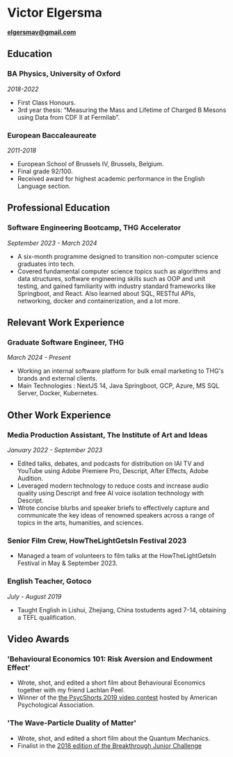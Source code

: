 # Victor Elgersma

**<u>elgersmav@gmail.com</u>**

## Education

### BA Physics, University of Oxford

_2018-2022_

- First Class Honours.
- 3rd year thesis: “Measuring the Mass and Lifetime of Charged B Mesons using Data from CDF II at Fermilab”.

### European Baccaleaureate

_2011-2018_

- European School of Brussels IV, Brussels, Belgium.
- Final grade 92/100.
- Received award for highest academic performance in the English Language section.

## Professional Education

### Software Engineering Bootcamp, THG Accelerator

_September 2023 - March 2024_

- A six-month programme designed to transition non-computer science graduates into tech.
- Covered fundamental computer science topics such as algorithms and data structures, software engineering skills such as OOP and unit testing, and gained familiarity with industry standard frameworks like Springboot, and React. Also learned about SQL, RESTful APIs, networking, docker and containerization, and a lot more.

## Relevant Work Experience

### Graduate Software Engineer, THG

_March 2024 - Present_

- Working an internal software platform for bulk email marketing to THG's brands and external clients.
- Main Technologies : NextJS 14, Java Springboot, GCP, Azure, MS SQL Server, Docker, Kubernetes.

## Other Work Experience

### Media Production Assistant, The Institute of Art and Ideas

_January 2022 - September 2023_

- Edited talks, debates, and podcasts for distribution on IAI TV and YouTube using Adobe Premiere Pro, Descript, After Effects, Adobe Audition.
- Leveraged modern technology to reduce costs and increase audio quality using Descript and free AI voice isolation technology with Descript.
- Wrote concise blurbs and speaker briefs to effectively capture and communicate the key ideas of renowned speakers across a range of topics in the arts, humanities, and sciences.

### Senior Film Crew, HowTheLightGetsIn Festival 2023

- Managed a team of volunteers to film talks at the HowTheLightGetsIn Festival in May & September 2023.

### English Teacher, Gotoco

_July - August 2019_

- Taught English in Lishui, Zhejiang, China tostudents aged 7-14, obtaining a TEFL qualification.

## Video Awards

### 'Behavioural Economics 101: Risk Aversion and Endowment Effect'

- Wrote, shot, and edited a short film about Behavioural Economics together with my friend Lachlan Peel.
- Winner of the [the PsycShorts 2019 video contest](https://www.apa.org/news/apa/2019/psycshorts-contest-winners#:~:text=Entrants%20were%20asked%20to%20create,by%20the%20April%202019%20deadline.) hosted by American Psychological Association.

### 'The Wave-Particle Duality of Matter'

- Wrote, shot, and edited a short film about the Quantum Mechanics.
- Finalist in the [2018 edition of the Breakthrough Junior Challenge](https://breakthroughjuniorchallenge.org/winners/2018)
